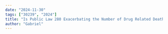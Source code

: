 ```yaml
---
date: "2024-11-30"
tags: ["30239", "2024"]
title: "Is Public Law 280 Exacerbating the Number of Drug Related Deaths on Native American Reservations?"
author: "Gabriel"
---
```

